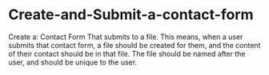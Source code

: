 # Create-and-Submit-a-contact-form
Create a:  Contact Form  That submits to a file.  This means, when a user submits that contact form, a file should be created for them, and the content of their contact should be in that file. The file should be named after the user, and should be unique to the user.

